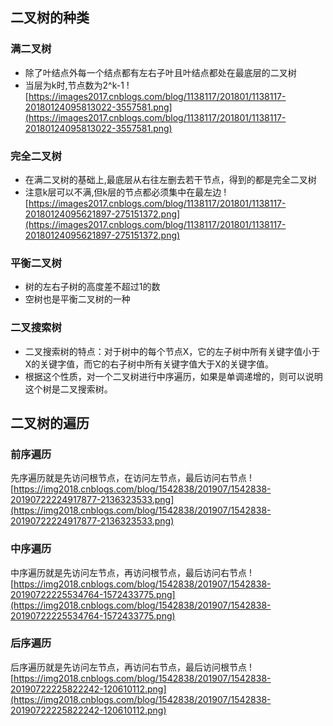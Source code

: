 ## 二叉树的种类
### 满二叉树
- 除了叶结点外每一个结点都有左右子叶且叶结点都处在最底层的二叉树
- 当层为k时,节点数为2^k-1
![https://images2017.cnblogs.com/blog/1138117/201801/1138117-20180124095813022-3557581.png](https://images2017.cnblogs.com/blog/1138117/201801/1138117-20180124095813022-3557581.png)

### 完全二叉树
- 在满二叉树的基础上,最底层从右往左删去若干节点，得到的都是完全二叉树
- 注意k层可以不满,但k层的节点都必须集中在最左边
![https://images2017.cnblogs.com/blog/1138117/201801/1138117-20180124095621897-275151372.png](https://images2017.cnblogs.com/blog/1138117/201801/1138117-20180124095621897-275151372.png)

### 平衡二叉树
- 树的左右子树的高度差不超过1的数
- 空树也是平衡二叉树的一种

### 二叉搜索树
- 二叉搜索树的特点：对于树中的每个节点X，它的左子树中所有关键字值小于X的关键字值，而它的右子树中所有关键字值大于X的关键字值。
- 根据这个性质，对一个二叉树进行中序遍历，如果是单调递增的，则可以说明这个树是二叉搜索树。


## 二叉树的遍历
### 前序遍历
先序遍历就是先访问根节点，在访问左节点，最后访问右节点
![https://img2018.cnblogs.com/blog/1542838/201907/1542838-20190722224917877-2136323533.png](https://img2018.cnblogs.com/blog/1542838/201907/1542838-20190722224917877-2136323533.png)

### 中序遍历
中序遍历就是先访问左节点，再访问根节点，最后访问右节点
![https://img2018.cnblogs.com/blog/1542838/201907/1542838-20190722225534764-1572433775.png](https://img2018.cnblogs.com/blog/1542838/201907/1542838-20190722225534764-1572433775.png)

### 后序遍历
后序遍历就是先访问左节点，再访问右节点，最后访问根节点
![https://img2018.cnblogs.com/blog/1542838/201907/1542838-20190722225822242-120610112.png](https://img2018.cnblogs.com/blog/1542838/201907/1542838-20190722225822242-120610112.png)





